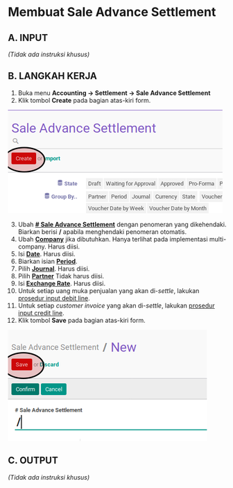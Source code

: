 # Membuat Sale Advance Settlement

## A. INPUT

*(Tidak ada instruksi khusus)*

## B. LANGKAH KERJA

1. Buka menu **Accounting -> Settlement -> Sale Advance Settlement**
2. Klik tombol **Create** pada bagian atas-kiri form.

![](../../img/sale-advance-settlement/tombol-create.png)

3. Ubah **[# Sale Advance Settlement](./penjelasan.md#field-name)** dengan penomeran yang dikehendaki. Biarkan berisi **/** apabila menghendaki penomeran otomatis.
4. Ubah **[Company](./penjelasan.md#field-company)** jika dibutuhkan. Hanya terlihat pada implementasi multi-company. Harus diisi.
5. Isi **[Date](./penjelasan.md#field-date)**. Harus diisi.
6. Biarkan isian **[Period](./penjelasan.md#field-period)**.
7. Pilih **[Journal](./penjelasan.md#field-journal)**. Harus diisi.
8. Pilih **[Partner](./penjelasan.md#field-partner)** Tidak harus diisi.
9. Isi **[Exchange Rate](./penjelasan.md#field-exchange-rate)**. Harus diisi.
10. Untuk setiap uang muka penjualan yang akan di-*settle*, lakukan [prosedur input debit line](./debit-line.md).
11. <a name="langkah-11">Untuk</a> setiap *customer invoice* yang akan di-*settle*, lakukan [prosedur input credit line](./credit-line.md).
12. <a name="langkah-12">Klik</a> tombol **Save** pada bagian atas-kiri form.

![](../../img/sale-advance-settlement/tombol-save.png)

## C. OUTPUT

*(Tidak ada instruksi khusus)*
